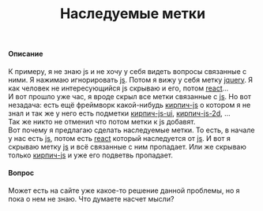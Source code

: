 ﻿---
title: "Наследуемые метки"
se.owner.user_id: 324730
se.owner.display_name: "eccs0103"
se.owner.link: "https://ru.meta.stackoverflow.com/users/324730/eccs0103"
se.link: "https://ru.meta.stackoverflow.com/questions/12157/%d0%9d%d0%b0%d1%81%d0%bb%d0%b5%d0%b4%d1%83%d0%b5%d0%bc%d1%8b%d0%b5-%d0%bc%d0%b5%d1%82%d0%ba%d0%b8"
se.question_id: 12157
se.post_type: question
---
<h4>Описание</h4>
<p>К примеру, я не знаю js и не хочу у себя видеть вопросы связанные с ними. Я нажимаю игнорировать <a href="https://ru.stackoverflow.com/questions/tagged/js" class="post-tag" title="показать вопросы с меткой [js]" aria-label="показать вопросы с меткой [js]" rel="tag" aria-labelledby="js-container">js</a>. Потом я вижу у себя метку <a href="https://ru.stackoverflow.com/questions/tagged/jquery" class="post-tag" title="показать вопросы с меткой [jquery]" aria-label="показать вопросы с меткой [jquery]" rel="tag" aria-labelledby="jquery-container">jquery</a>. Я как человек не интересующийся js скрываю и его, потом <a href="https://ru.stackoverflow.com/questions/tagged/react" class="post-tag" title="показать вопросы с меткой [react]" aria-label="показать вопросы с меткой [react]" rel="tag" aria-labelledby="react-container">react</a>...<br />
И вот прошло уже час, я вроде скрыл все метки связанные с <a href="https://ru.stackoverflow.com/questions/tagged/js" class="post-tag" title="показать вопросы с меткой [js]" aria-label="показать вопросы с меткой [js]" rel="tag" aria-labelledby="js-container">js</a>. Но вот незадача: есть ещё фреймворк какой-нибудь <a href="https://ru.stackoverflow.com/questions/tagged/%d0%ba%d0%b8%d1%80%d0%bf%d0%b8%d1%87-js" class="post-tag" title="показать вопросы с меткой [кирпич-js]" aria-label="показать вопросы с меткой [кирпич-js]" rel="tag" aria-labelledby="кирпич-js-container">кирпич-js</a> о котором я не знал и так же у него есть подметки <a href="https://ru.stackoverflow.com/questions/tagged/%d0%ba%d0%b8%d1%80%d0%bf%d0%b8%d1%87-js-ui" class="post-tag" title="показать вопросы с меткой [кирпич-js-ui]" aria-label="показать вопросы с меткой [кирпич-js-ui]" rel="tag" aria-labelledby="кирпич-js-ui-container">кирпич-js-ui</a>, <a href="https://ru.stackoverflow.com/questions/tagged/%d0%ba%d0%b8%d1%80%d0%bf%d0%b8%d1%87-js-2d" class="post-tag" title="показать вопросы с меткой [кирпич-js-2d]" aria-label="показать вопросы с меткой [кирпич-js-2d]" rel="tag" aria-labelledby="кирпич-js-2d-container">кирпич-js-2d</a>, ...<br />
Так же никто не отменил что потом метки к js добавят.<br />
Вот почему я предлагаю сделать наследуемые метки. То есть, в начале у нас есть <a href="https://ru.stackoverflow.com/questions/tagged/js" class="post-tag" title="показать вопросы с меткой [js]" aria-label="показать вопросы с меткой [js]" rel="tag" aria-labelledby="js-container">js</a>, потом есть <a href="https://ru.stackoverflow.com/questions/tagged/react" class="post-tag" title="показать вопросы с меткой [react]" aria-label="показать вопросы с меткой [react]" rel="tag" aria-labelledby="react-container">react</a> который наследуется от <a href="https://ru.stackoverflow.com/questions/tagged/js" class="post-tag" title="показать вопросы с меткой [js]" aria-label="показать вопросы с меткой [js]" rel="tag" aria-labelledby="js-container">js</a>. И вот я скрываю метку <a href="https://ru.stackoverflow.com/questions/tagged/js" class="post-tag" title="показать вопросы с меткой [js]" aria-label="показать вопросы с меткой [js]" rel="tag" aria-labelledby="js-container">js</a> и всё связанные с ним пропадает. Или же скрываю только <a href="https://ru.stackoverflow.com/questions/tagged/%d0%ba%d0%b8%d1%80%d0%bf%d0%b8%d1%87-js" class="post-tag" title="показать вопросы с меткой [кирпич-js]" aria-label="показать вопросы с меткой [кирпич-js]" rel="tag" aria-labelledby="кирпич-js-container">кирпич-js</a> и уже его подветвь пропадает.</p>
<h4>Вопрос</h4>
<p>Может есть на сайте уже какое-то решение данной проблемы, но я пока о нем не знаю. Что думаете насчет мысли?</p>
